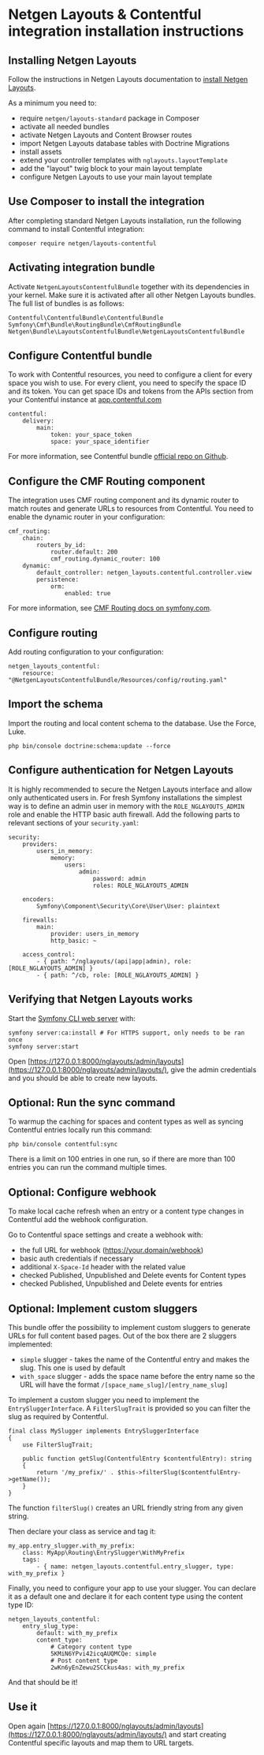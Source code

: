 # Netgen Layouts & Contentful integration installation instructions

## Installing Netgen Layouts

Follow the instructions in Netgen Layouts documentation to
[install Netgen Layouts](https://docs.netgen.io/projects/layouts/en/latest/getting_started/install_existing_project.html).

As a minimum you need to:

* require `netgen/layouts-standard` package in Composer
* activate all needed bundles
* activate Netgen Layouts and Content Browser routes
* import Netgen Layouts database tables with Doctrine Migrations
* install assets
* extend your controller templates with `nglayouts.layoutTemplate`
* add the "layout" twig block to your main layout template
* configure Netgen Layouts to use your main layout template

## Use Composer to install the integration

After completing standard Netgen Layouts installation, run the following command
to install Contentful integration:

```
composer require netgen/layouts-contentful
```

## Activating integration bundle

Activate `NetgenLayoutsContentfulBundle` together with its dependencies in
your kernel. Make sure it is activated after all other Netgen Layouts bundles.
The full list of bundles is as follows:

```
Contentful\ContentfulBundle\ContentfulBundle
Symfony\Cmf\Bundle\RoutingBundle\CmfRoutingBundle
Netgen\Bundle\LayoutsContentfulBundle\NetgenLayoutsContentfulBundle
```

## Configure Contentful bundle

To work with Contentful resources, you need to configure a client for every
space you wish to use. For every client, you need to specify the space ID and
its token. You can get space IDs and tokens from the APIs section from your
Contentful instance at [app.contentful.com](https://app.contentful.com)

```
contentful:
    delivery:
        main:
            token: your_space_token
            space: your_space_identifier
```

For more information, see Contentful bundle
[official repo on Github](https://github.com/contentful/ContentfulBundle).

## Configure the CMF Routing component

The integration uses CMF routing component and its dynamic router to match
routes and generate URLs to resources from Contentful. You need to enable the
dynamic router in your configuration:

```
cmf_routing:
    chain:
        routers_by_id:
            router.default: 200
            cmf_routing.dynamic_router: 100
    dynamic:
        default_controller: netgen_layouts.contentful.controller.view
        persistence:
            orm:
                enabled: true
```

For more information, see [CMF Routing docs on symfony.com](https://symfony.com/doc/master/cmf/bundles/routing/index.html).

## Configure routing

Add routing configuration to your configuration:

```
netgen_layouts_contentful:
    resource: "@NetgenLayoutsContentfulBundle/Resources/config/routing.yaml"
```

## Import the schema

Import the routing and local content schema to the database. Use the Force,
Luke.

```
php bin/console doctrine:schema:update --force
```

## Configure authentication for Netgen Layouts

It is highly recommended to secure the Netgen Layouts interface and allow only
authenticated users in. For fresh Symfony installations the simplest way is to
define an admin user in memory with the `ROLE_NGLAYOUTS_ADMIN` role and enable
the HTTP basic auth firewall. Add the following parts to relevant sections of
your `security.yaml`:

```
security:
    providers:
        users_in_memory:
            memory:
                users:
                    admin:
                        password: admin
                        roles: ROLE_NGLAYOUTS_ADMIN

    encoders:
        Symfony\Component\Security\Core\User\User: plaintext

    firewalls:
        main:
            provider: users_in_memory
            http_basic: ~

    access_control:
        - { path: ^/nglayouts/(api|app|admin), role: [ROLE_NGLAYOUTS_ADMIN] }
        - { path: ^/cb, role: [ROLE_NGLAYOUTS_ADMIN] }
```

## Verifying that Netgen Layouts works

Start the [Symfony CLI web server](https://symfony.com/download) with:

```
symfony server:ca:install # For HTTPS support, only needs to be ran once
symfony server:start
```

Open [https://127.0.0.1:8000/nglayouts/admin/layouts](https://127.0.0.1:8000/nglayouts/admin/layouts/),
give the admin credentials and you should be able to create new layouts.

## Optional: Run the sync command

To warmup the caching for spaces and content types as well as syncing Contentful
entries locally run this command:

```
php bin/console contentful:sync
```

There is a limit on 100 entries in one run, so if there are more than 100
entries you can run the command multiple times.

## Optional: Configure webhook

To make local cache refresh when an entry or a content type changes in
Contentful add the webhook configuration.

Go to Contentful space settings and create a webhook with:

* the full URL for webhook (https://your.domain/webhook)
* basic auth credentials if necessary
* additional `X-Space-Id` header with the related value
* checked Published, Unpublished and Delete events for Content types
* checked Published, Unpublished and Delete events for entries

## Optional: Implement custom sluggers

This bundle offer the possibility to implement custom sluggers to generate URLs
for full content based pages. Out of the box there are 2 sluggers implemented:

* `simple` slugger - takes the name of the Contentful entry and makes the slug.
  This one is used by default
* `with_space` slugger - adds the space name before the entry name so the URL
  will have the format `/[space_name_slug]/[entry_name_slug]`

To implement a custom slugger you need to implement the `EntrySluggerInterface`.
A `FilterSlugTrait` is provided so you can filter the slug as required by
Contentful.

```
final class MySlugger implements EntrySluggerInterface
{
    use FilterSlugTrait;

    public function getSlug(ContentfulEntry $contentfulEntry): string
    {
        return '/my_prefix/' . $this->filterSlug($contentfulEntry->getName());
    }
}
```

The function `filterSlug()` creates an URL friendly string from any given
string.

Then declare your class as service and tag it:

```
my_app.entry_slugger.with_my_prefix:
    class: MyApp\Routing\EntrySlugger\WithMyPrefix
    tags:
        - { name: netgen_layouts.contentful.entry_slugger, type: with_my_prefix }
```

Finally, you need to configure your app to use your slugger. You can declare it
as a default one and declare it for each content type using the content type ID:

```
netgen_layouts_contentful:
    entry_slug_type:
        default: with_my_prefix
        content_type:
            # Category content type
            5KMiN6YPvi42icqAUQMCQe: simple
            # Post content type
            2wKn6yEnZewu2SCCkus4as: with_my_prefix
```

And that should be it!

## Use it

Open again [https://127.0.0.1:8000/nglayouts/admin/layouts](https://127.0.0.1:8000/nglayouts/admin/layouts/)
and start creating Contentful specific layouts and map them to URL targets.
